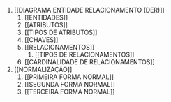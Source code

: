 1.  [[DIAGRAMA ENTIDADE RELACIONAMENTO (DER)]]
	1. [[ENTIDADES]]
	2. [[ATRIBUTOS]]
	3. [[TIPOS DE ATRIBUTOS]]
	4. [[CHAVES]]
	5. [[RELACIONAMENTOS]]
		1. [[TIPOS DE RELACIONAMENTOS]]
	6. [[CARDINALIDADE DE RELACIONAMENTOS]]
2. [[NORMALIZAÇÃO]]
	1. [[PRIMEIRA FORMA NORMAL]]
	2. [[SEGUNDA FORMA NORMAL]]
	3. [[TERCEIRA FORMA NORMAL]]
